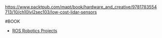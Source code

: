 https://www.packtpub.com/mapt/book/hardware_and_creative/9781783554713/10/ch10lvl2sec103/low-cost-lidar-sensors

#BOOK
- [ROS Robotics Projects](https://www.packtpub.com/mapt/book/hardware_and_creative/9781783554713)